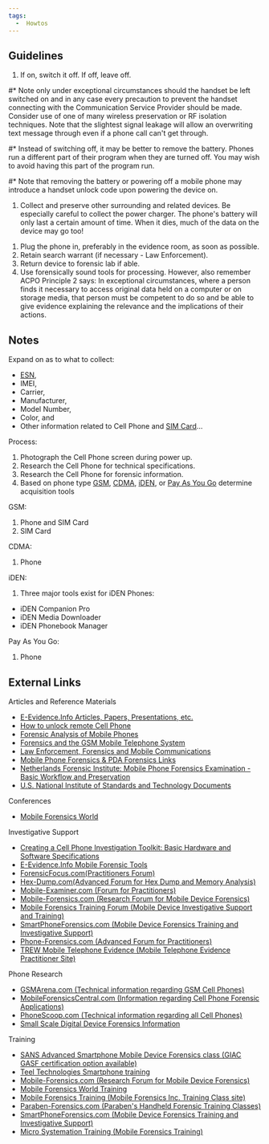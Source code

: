 ```yaml
---
tags:
  -  Howtos
---
```

## Guidelines

1.  If on, switch it off. If off, leave off.

\#\* Note only under exceptional circumstances should the handset be left
switched on and in any case every precaution to prevent the handset connecting
with the Communication Service Provider should be made. Consider use of one of
many wireless preservation or RF isolation techniques. Note that the slightest
signal leakage will allow an overwriting text message through even if a phone
call can't get through.

\#\* Instead of switching off, it may be better to remove the battery.
Phones run a different part of their program when they are turned off.
You may wish to avoid having this part of the program run.

\#\* Note that removing the battery or powering off a mobile phone may
introduce a handset unlock code upon powering the device on.

1.  Collect and preserve other surrounding and related devices. Be
    especially careful to collect the power charger. The phone's battery
    will only last a certain amount of time. When it dies, much of the
    data on the device may go too!

<!-- -->

1.  Plug the phone in, preferably in the evidence room, as soon as
    possible.
2.  Retain search warrant (if necessary - Law Enforcement).
3.  Return device to forensic lab if able.
4.  Use forensically sound tools for processing. However, also remember ACPO
    Principle 2 says: In exceptional circumstances, where a person finds it
    necessary to access original data held on a computer or on storage media,
    that person must be competent to do so and be able to give evidence
    explaining the relevance and the implications of their actions.

## Notes

Expand on as to what to collect:

- [ESN](esn.md),
- IMEI,
- Carrier,
- Manufacturer,
- Model Number,
- Color, and
- Other information related to Cell Phone and
  [SIM Card](sim_card.md)...

Process:

1.  Photograph the Cell Phone screen during power up.
2.  Research the Cell Phone for technical specifications.
3.  Research the Cell Phone for forensic information.
4.  Based on phone type [GSM](gsm.md), [CDMA](cdma.md),
    [iDEN](iden.md), or [Pay As You Go](pay_as_you_go.md) determine
    acquisition tools

GSM:

1.  Phone and SIM Card
2.  SIM Card

CDMA:

1.  Phone

iDEN:

1.  Three major tools exist for iDEN Phones:

- iDEN Companion Pro
- iDEN Media Downloader
- iDEN Phonebook Manager

Pay As You Go:

1.  Phone

## External Links

Articles and Reference Materials

- [E-Evidence.Info Articles, Papers, Presentations,
  etc.](http://www.e-evidence.info/cellarticles.html)
- [How to unlock remote Cell
  Phone](http://www.flexihub.com/remote-cell-phone-unlock.html)
- [Forensic Analysis of Mobile
  Phones](http://esm.cis.unisa.edu.au/new_esml/resources/publications/forensic%20analysis%20of%20mobile%20phones.pdf)
- [Forensics and the GSM Mobile Telephone
  System](http://www.ijde.org/docs/03_spring_art1.pdf)
- [Law Enforcement, Forensics and Mobile
  Communications](http://www.cl.cam.ac.uk/~fms27/persec-2006/goodies/2006-Naccache-forensic.pdf)
- [Mobile Phone Forensics & PDA Forensics
  Links](http://www.forensics.nl/mobile-pda-forensics)
- [Netherlands Forensic Institute: Mobile Phone Forensics Examination -
  Basic Workflow and
  Preservation](http://www.holmes.nl/MPF/FlowChartForensicMobilePhoneExamination.htm)
- [U.S. National Institute of Standards and Technology
  Documents](http://csrc.nist.gov/mobilesecurity/publications.html#MF)

Conferences

- [Mobile Forensics World](http://www.MobileForensicsWorld.com/)

Investigative Support

- [Creating a Cell Phone Investigation Toolkit: Basic Hardware and
  Software
  Specifications](http://www.search.org/files/pdf/CellphoneInvestToolkit-0806.pdf)
- [E-Evidence.Info Mobile Forensic
  Tools](http://www.e-evidence.info/cellular.html)
- [ForensicFocus.com(Practitioners Forum)](http://www.forensicfocus.com)
- [Hex-Dump.com(Advanced Forum for Hex Dump and Memory
  Analysis)](http://www.hex-dump.com)
- [Mobile-Examiner.com (Forum for
  Practitioners)](http://www.Mobile-Examiner.com)
- [Mobile-Forensics.com (Research Forum for Mobile Device
  Forensics)](http://www.Mobile-Forensics.com)
- [Mobile Forensics Training Forum (Mobile Device Investigative Support
  and Training)](http://www.mfi-training.com)
- [SmartPhoneForensics.com (Mobile Device Forensics Training and
  Investigative Support)](http://www.SmartPhoneForensics.com)
- [Phone-Forensics.com (Advanced Forum for
  Practitioners)](http://www.Phone-Forensics.com)
- [TREW Mobile Telephone Evidence (Mobile Telephone Evidence
  Practitioner Site)](http://trewmte.blogspot.com)

Phone Research

- [GSMArena.com (Technical information regarding GSM Cell
  Phones)](http://www.GSMArena.com)
- [MobileForensicsCentral.com (Information regarding Cell Phone Forensic
  Applications)](http://www.MobileForensicsCentral.com)
- [PhoneScoop.com (Technical information regarding all Cell
  Phones)](http://www.PhoneScoop.com)
- [Small Scale Digital Device Forensics
  Information](http://www.ssddforensics.com/)

Training

- [SANS Advanced Smartphone Mobile Device Forensics class (GIAC GASF
  certification option
  available)](https://www.sans.org/course/advanced-smartphone-mobile-device-forensics)
- [Teel Technologies Smartphone
  training](http://www.teeltech.com/mobile-device-forensics-training/)
- [Mobile-Forensics.com (Research Forum for Mobile Device
  Forensics)](http://www.Mobile-Forensics.com)
- [Mobile Forensics World
  Training](http://www.MobileForensicsWorld.com/Training.aspx)
- [Mobile Forensics Training (Mobile Forensics Inc. Training Class
  site)](http://www.mobileforensicstraining.com)
- [Paraben-Forensics.com (Paraben's Handheld Forensic Training
  Classes)](http://www.paraben-training.com/training.html)
- [SmartPhoneForensics.com (Mobile Device Forensics Training and
  Investigative Support)](http://www.SmartPhoneForensics.com)
- [Micro Systemation Training (Mobile Forensics
  Training)](http://www.msab.com/training/schedule)
